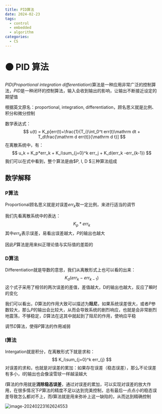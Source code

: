 ```yaml
---
title: PID算法
date: 2024-02-23
tags: 
  - control
  - embedded
  - algorithm
categories: 
  - CS
---
```


# 🟠 PID 算法

$PID$(*Proportional integration differentiation*)算法是一种应用非常广泛的控制算法，$PID$是一种闭环的控制算法，输入会收到输出的影响，让输出不断接近设定的期望值

根据英文原名：proportional, integration, differentiation，顾名思义就是比例、积分和微分控制

<!-- more -->

数学表达式：
$$
u(t) = K_p[err(t)+\frac{1}{T_i}\int_0^t err(t)\mathrm dt + T_d\frac{\mathrm d err(t)}{\mathrm d t}]
$$
在离散系统中，有：
$$
u_k = K_p*err_k + K_i\sum_{j=0}^k err_j + K_d(err_k -err_{k-1})
$$
我们可以在式中看到，整个算法是由$P, I, D $三种算法组成

## 数学解释

### P算法

Proportional顾名思义就是对误差$err_k$取一定比例，来进行适当的调节

我们先看离散系统中的表达：
$$
K_p*err_k
$$
其中$err_k$表示误差，易看出误差越大，$P$的输出也越大

因此*P*算法是用来纠正理论值与实际值的差距的

### D算法

Differentiation就是导数的意思，我们从离散形式上也可以看的出来：
$$
K_d(err_k - err_{k-1})
$$
这个式子采用了相邻的两次误差的差值，差值越大，D的输出也越大，反应了瞬时的变化

我们可以看出，$D$算法的作用大致可以描述为**阻尼**，如果系统误差很大，或者$P$参数较大，那么$P$的输出会比较大，从而会导致系统的剧烈响应，也就是会非常剧烈地震荡，不够稳定，$D$算法在这其中就起到了阻尼的作用，使响应平稳

调节$D$算法，使得$P$算法的作用减弱

### I算法

Intergation就是积分，在离散形式下就是求和：
$$
K_i\sum_{j=0}^k err_{j}
$$
对误差的求和，也就是对误差的累加：如果存在误差（稳态误差），那么不论误差有多小，$I$的输出也会像滚雪球一样越滚越大

$I$算法的作用就是**消除稳态误差**，通过对误差的累加，可以实现对误差的放大作用，在很多情况下$P$算法的精度不足以达到完美控制，总有最后一点点小的稳态误差导致怎么都对不上，而$I$算法就是用来弥补上这一缺陷的，从而达到精确控制



![image-20240223162624553](https://mdstore.oss-cn-beijing.aliyuncs.com/markdown/image-20240223162624553.png)